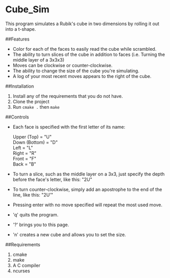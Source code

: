# Cube_Sim

This program simulates a Rubik's cube in two dimensions by rolling it out into a t-shape.

##Features
* Color for each of the faces to easily read the cube while scrambled.
* The ability to turn slices of the cube in addition to faces (i.e. Turning the middle layer of a 3x3x3)
* Moves can be clockwise or counter-clockwise.
* The ability to change the size of the cube you're simulating.
* A log of your most recent moves appears to the right of the cube.

##Installation
1. Install any of the requirements that you do not have.
2. Clone the project
3. Run `cmake .` then `make`

##Controls
* Each face is specified with the first letter of its name:

  Upper (Top) = "U"  
  Down (Bottom) = "D"  
  Left = "L"  
  Right = "R"  
  Front = "F"  
  Back = "B"  
* To turn a slice, such as the middle layer on a 3x3, just specify the depth before the face's letter, like this: "2U"
* To turn counter-clockwise, simply add an apostrophe to the end of the line, like this: "2U'"
* Pressing enter with no move specified will repeat the most used move.
* 'q' quits the program.
* '?' brings you to this page.
* 'n' creates a new cube and allows you to set the size.

##Requirements
1. cmake
2. make
3. A C compiler
4. ncurses

